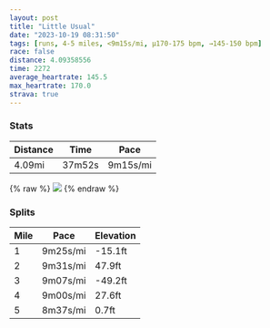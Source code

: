 ```yaml
---
layout: post
title: "Little Usual"
date: "2023-10-19 08:31:50"
tags: [runs, 4-5 miles, <9m15s/mi, μ170-175 bpm, →145-150 bpm]
race: false
distance: 4.09358556
time: 2272
average_heartrate: 145.5
max_heartrate: 170.0
strava: true
---
```


### Stats

| Distance | Time | Pace |
|----------|------|------|
|4.09mi|37m52s|9m15s/mi|

{% raw %}
<img src='https://maps.googleapis.com/maps/api/staticmap?maptype=roadmap&path=enc:uewwFzssbMO`@KP[N_@JQHENUj@[j@EZGJOl@@RDLl@n@T`@PPNRNp@JH]jAO^]ZK^C^J`@XTJXx@Zd@b@r@`@b@PTRo@fBETWb@Y`AUhASj@Sx@q@jB@XRD^Pk@MWPKF@A@@CBDC?CEJIl@PPZP`@`@`@RhBnAXL|A`AXTRHLLTFRVd@Zh@V\V\Lp@Jj@lA`@LnANTLb@Jt@NV?\Jb@NXRZHXNXDb@Lh@Ft@EbD@^Fb@RFHj@Vh@[p@Q\Ef@LDEHsAXmATOVDVCJQ`BJTJb@@v@JBBTFVAXIf@CTM^IV?\Eh@A`@Hx@?l@Dd@Nh@Z^d@@`@Hn@b@Rj@LPCT?FKl@OdAEb@LlAfAXNVD?^EV_@fAIf@RT`@X\DPT?BIDQTXXUf@B\BQLY\SFCPBHDBFCHQAc@REJCPBHH@FUDEF?FHCLMXBJ@AIUNYKSS^C?EACGBQNORIZCBGYMOD]VKL?JGDEM?MTg@@QUQFI~@YRM\aAFa@Ry@EIwCa@iA[y@IUMkA]UKGOi@QgAL{@BG@g@?k@M]EICaBG}@IYI{@?}@UeAm@Y@_@OUCUD_@O[?G@u@Ug@Ae@YGNU\GzAIX[AeA`@u@v@E@YGWOe@Qs@SqAC{BBoAUK?c@K_Bu@WI]AiAa@i@Ek@Ow@Ys@aA{Ao@k@a@m@YMQIUSAg@Ye@c@}Aw@QMgAm@eAm@_@]s@_@mAw@jBx@l@RHV?GUCkAo@NDFAV[Ji@d@aB\gBPQ`@yAl@eBAEj@cBBOIGKY[Eg@KUMQ]AGJcAZgAFs@Na@?EWCIGW_@]O]_@CYAs@POg@MUYGWPUDST_@?OFQn@eABDx@LJ@VAMKs@kAQKGARi@P[FQK[&key=AIzaSyC1MId7bFpkLXNAaYhBSTb8jLyiSqzbDtM&size=800x800&markers=color:yellow|label:S|40.75627,-73.99758&markers=color:green|label:F|40.75630999999999,-73.99742999999995'>
{% endraw %}

### Splits

| Mile | Pace | Elevation |
|------|------|-----------|
|1|9m25s/mi|-15.1ft|
|2|9m31s/mi|47.9ft|
|3|9m07s/mi|-49.2ft|
|4|9m00s/mi|27.6ft|
|5|8m37s/mi|0.7ft|
